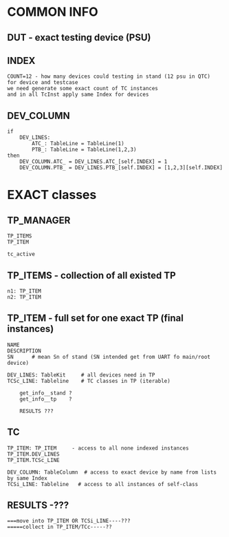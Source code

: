 COMMON INFO
===========

DUT - exact testing device (PSU)
---

INDEX
-----
    COUNT=12 - how many devices could testing in stand (12 psu in QTC)
    for device and testcase
    we need generate some exact count of TC instances
    and in all TcInst apply same Index for devices

DEV_COLUMN
----------
    if
        DEV_LINES:
            ATC_: TableLine = TableLine(1)
            PTB_: TableLine = TableLine(1,2,3)
    then
        DEV_COLUMN.ATC_ = DEV_LINES.ATC_[self.INDEX] = 1
        DEV_COLUMN.PTB_ = DEV_LINES.PTB_[self.INDEX] = [1,2,3][self.INDEX]


EXACT classes
=============

TP_MANAGER
----------
    TP_ITEMS
    TP_ITEM

    tc_active


TP_ITEMS - collection of all existed TP
--------
	n1: TP_ITEM
	n2: TP_ITEM


TP_ITEM - full set for one exact TP (final instances)
-------
	NAME
	DESCRIPTION
	SN      # mean Sn of stand (SN intended get from UART fo main/root device)

	DEV_LINES: TableKit     # all devices need in TP
	TCSc_LINE: Tableline    # TC classes in TP (iterable)

        get_info__stand ?
        get_info__tp    ?
    
        RESULTS ???
    

TC
--
	TP_ITEM: TP_ITEM     - access to all none indexed instances
	TP_ITEM.DEV_LINES
	TP_ITEM.TCSc_LINE

	DEV_COLUMN: TableColumn  # access to exact device by name from lists by same Index
	TCSi_LINE: Tableline   # access to all instances of self-class


RESULTS -???
-------
    ===move into TP_ITEM OR TCSi_LINE----??? 
    =====collect in TP_ITEM/TCс-----??

